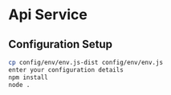 # Api Service
## Configuration Setup

```sh
cp config/env/env.js-dist config/env/env.js
enter your configuration details
npm install
node .
```

